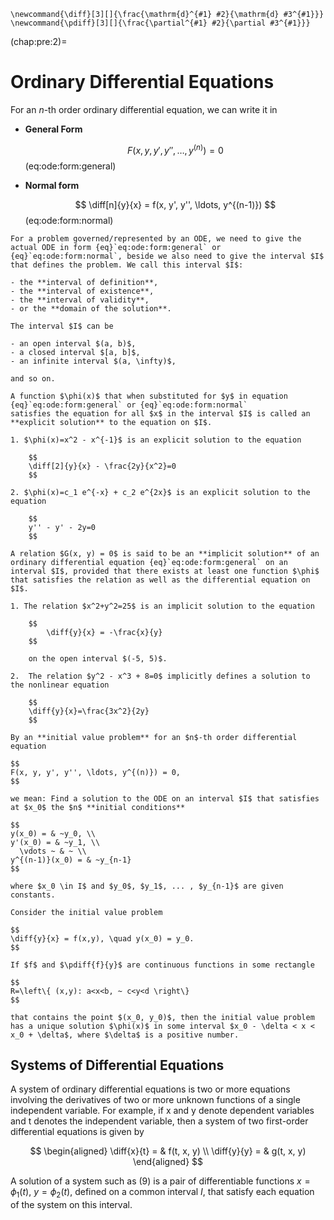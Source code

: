 ```{math}
\newcommand{\diff}[3][]{\frac{\mathrm{d}^{#1} #2}{\mathrm{d} #3^{#1}}}
\newcommand{\pdiff}[3][]{\frac{\partial^{#1} #2}{\partial #3^{#1}}}
```

(chap:pre:2)=
# Ordinary Differential Equations

For an $n$-th order ordinary differential equation, we can write it in

- **General Form**

    $$
    F(x, y, y', y'', \ldots, y^{(n)}) = 0
    $$(eq:ode:form:general)

- **Normal form**

    $$
    \diff[n]{y}{x} = f(x, y', y'', \ldots, y^{(n-1)})
    $$(eq:ode:form:normal)

```{prf:remark} Interval of definition $I$
For a problem governed/represented by an ODE, we need to give the actual ODE in form {eq}`eq:ode:form:general` or {eq}`eq:ode:form:normal`, beside we also need to give the interval $I$ that defines the problem. We call this interval $I$:

- the **interval of definition**, 
- the **interval of existence**, 
- the **interval of validity**,
- or the **domain of the solution**.

The interval $I$ can be

- an open interval $(a, b)$,
- a closed interval $[a, b]$,
- an infinite interval $(a, \infty)$,

and so on.
```


```{prf:definition} Explicit Solution of an ODE
A function $\phi(x)$ that when substituted for $y$ in equation {eq}`eq:ode:form:general` or {eq}`eq:ode:form:normal`
satisfies the equation for all $x$ in the interval $I$ is called an **explicit solution** to the equation on $I$.
```

```{prf:example}
1. $\phi(x)=x^2 - x^{-1}$ is an explicit solution to the equation

    $$
    \diff[2]{y}{x} - \frac{2y}{x^2}=0
    $$

2. $\phi(x)=c_1 e^{-x} + c_2 e^{2x}$ is an explicit solution to the equation

    $$
    y'' - y' - 2y=0
    $$
```


```{prf:definition} Implicit Solution of an ODE
A relation $G(x, y) = 0$ is said to be an **implicit solution** of an ordinary differential equation {eq}`eq:ode:form:general` on an interval $I$, provided that there exists at least one function $\phi$ that satisfies the relation as well as the differential equation on $I$.
```

```{prf:example}
1. The relation $x^2+y^2=25$ is an implicit solution to the equation

    $$
        \diff{y}{x} = -\frac{x}{y}
    $$

    on the open interval $(-5, 5)$.

2.  The relation $y^2 - x^3 + 8=0$ implicitly defines a solution to the nonlinear equation

    $$
    \diff{y}{x}=\frac{3x^2}{2y}
    $$
```

<!-- ## Initial value problem -->

```{prf:definition} Initial Value Problem
By an **initial value problem** for an $n$-th order differential equation 

$$
F(x, y, y', y'', \ldots, y^{(n)}) = 0,
$$

we mean: Find a solution to the ODE on an interval $I$ that satisfies at $x_0$ the $n$ **initial conditions**

$$
y(x_0) = & ~y_0, \\
y'(x_0) = & ~y_1, \\
  \vdots ~ & ~ \\
y^{(n-1)}(x_0) = & ~y_{n-1}
$$

where $x_0 \in I$ and $y_0$, $y_1$, ... , $y_{n-1}$ are given constants.
```

```{prf:theorem} Existence and Uniqueness of Solution
Consider the initial value problem

$$
\diff{y}{x} = f(x,y), \quad y(x_0) = y_0.
$$

If $f$ and $\pdiff{f}{y}$ are continuous functions in some rectangle

$$
R=\left\{ (x,y): a<x<b, ~ c<y<d \right\}
$$

that contains the point $(x_0, y_0)$, then the initial value problem has a unique solution $\phi(x)$ in some interval $x_0 - \delta < x < x_0 + \delta$, where $\delta$ is a positive number.
```

## Systems of Differential Equations

A system of ordinary differential equations is two or more
equations involving the derivatives of two or more unknown functions of a single
independent variable. For example, if x and y denote dependent variables and t
denotes the independent variable, then a system of two first-order differential
equations is given by

$$
\begin{aligned}
\diff{x}{t} = & f(t, x, y) \\
\diff{y}{y} = & g(t, x, y)
\end{aligned}
$$

A solution of a system such as (9) is a pair of differentiable functions $x=\phi_1(t)$, $y=\phi_2(t)$, defined on a common interval $I$, that satisfy each equation of the system
on this interval.

<!-- ## Analytical Solution Methods


$\N$, $\N_0$
$\Z$
$\R$
$\C$ -->